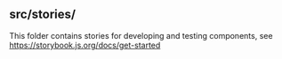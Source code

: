 ## src/stories/
This folder contains stories for developing and testing components, see https://storybook.js.org/docs/get-started
